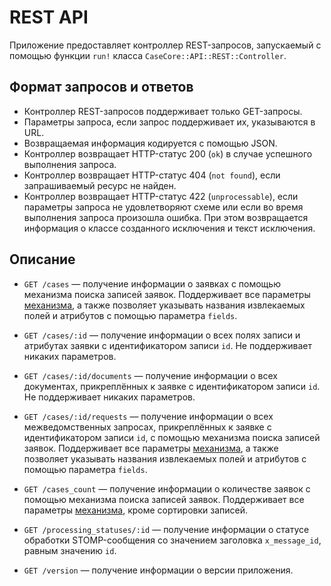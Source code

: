 # REST API

Приложение предоставляет контроллер REST-запросов, запускаемый с помощью
функции `run!` класса `CaseCore::API::REST::Controller`.

## Формат запросов и ответов

*   Контроллер REST-запросов поддерживает только GET-запросы.
*   Параметры запроса, если запрос поддерживает их, указываются в URL.
*   Возвращаемая информация кодируется с помощью JSON.
*   Контроллер возвращает HTTP-статус 200 (`ok`) в случае успешного выполнения
    запроса.
*   Контроллер возвращает HTTP-статус 404 (`not found`), если запрашиваемый
    ресурс не найден.
*   Контроллер возвращает HTTP-статус 422 (`unprocessable`), если параметры
    запроса не удовлетворяют схеме или если во время выполнения запроса
    произошла ошибка. При этом возвращается информация о классе созданного
    исключения и текст исключения.

## Описание

*   `GET /cases` — получение информации о заявках с помощью механизма поиска
    записей заявок. Поддерживает все параметры [механизма](./SEARCH.md), а
    также позволяет указывать названия извлекаемых полей и атрибутов с помощью
    параметра `fields`.

*   `GET /cases/:id` — получение информации о всех полях записи и атрибутах
    заявки с идентификатором записи `id`. Не поддерживает никаких параметров.

*   `GET /cases/:id/documents` — получение информации о всех документах,
    прикреплённых к заявке с идентификатором записи `id`. Не поддерживает
    никаких параметров.

*   `GET /cases/:id/requests` — получение информации о всех межведомственных
    запросах, прикреплённых к заявке с идентификатором записи `id`, с помощью
    механизма поиска записей заявок. Поддерживает все параметры
    [механизма](./SEARCH.md), а также позволяет указывать названия извлекаемых
    полей и атрибутов с помощью параметра `fields`.

*   `GET /cases_count` — получение информации о количестве заявок с помощью
    механизма поиска записей заявок. Поддерживает все параметры
    [механизма](./SEARCH.md), кроме сортировки записей.

*   `GET /processing_statuses/:id` — получение информации о статусе обработки
    STOMP-сообщения со значением заголовка `x_message_id`, равным значению
    `id`.

*   `GET /version` — получение информации о версии приложения.
